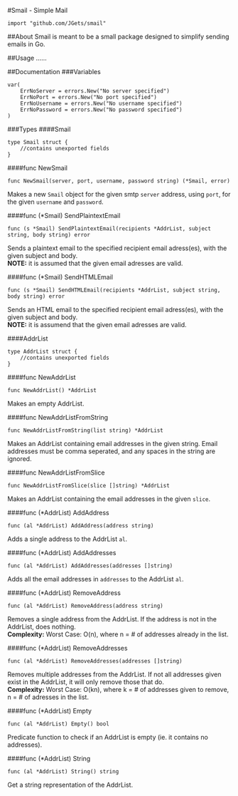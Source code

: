 #Smail - Simple Mail
````
import "github.com/JGets/smail"
````

##About
Smail is meant to be a small package designed to simplify sending emails in Go.

##Usage
......

##Documentation
###Variables
````
var(
	ErrNoServer = errors.New("No server specified")
	ErrNoPort = errors.New("No port specified")
	ErrNoUsername = errors.New("No username specified")
	ErrNoPassword = errors.New("No password specified")
)
````

###Types
####Smail
````
type Smail struct {
	//contains unexported fields
}
````

####func NewSmail
````
func NewSmail(server, port, username, password string) (*Smail, error)
````
Makes a new `Smail` object for the given smtp `server` address, using `port`, for the given `username` and `password`.


####func (*Smail) SendPlaintextEmail
````
func (s *Smail) SendPlaintextEmail(recipients *AddrList, subject string, body string) error
````
Sends a plaintext email to the specified recipient email adress(es), with the given subject and body.<br/>
**NOTE:** it is assumed that the given email adresses are valid.


####func (*Smail) SendHTMLEmail
````
func (s *Smail) SendHTMLEmail(recipients *AddrList, subject string, body string) error
````
Sends an HTML email to the specified recipient email adress(es), with the given subject and body.<br/>
**NOTE:** it is assumend that the given email adresses are valid.


####AddrList
````
type AddrList struct {
	//contains unexported fields
}
````

####func NewAddrList
````
func NewAddrList() *AddrList
````
Makes an empty AddrList.


####func NewAddrListFromString
````
func NewAddrListFromString(list string) *AddrList
````
Makes an AddrList containing email addresses in the given string. Email addresses must be comma seperated, and any spaces in the string are ignored.


####func NewAddrListFromSlice
````
func NewAddrListFromSlice(slice []string) *AddrList
````
Makes an AddrList containing the email addresses in the given `slice`.


####func (*AddrList) AddAddress
````
func (al *AddrList) AddAddress(address string)
````
Adds a single address to the AddrList `al`.


####func (*AddrList) AddAddresses
````
func (al *AddrList) AddAddresses(addresses []string)
````
Adds all the email addresses in `addresses` to the AddrList `al`.


####func (*AddrList) RemoveAddress
````
func (al *AddrList) RemoveAddress(address string)
````
Removes a single address from the AddrList. If the address is not in the AddrList, does nothing.<br/>
**Complexity:** Worst Case: O(n), where n = # of addresses already in the list.


####func (*AddrList) RemoveAddresses
````
func (al *AddrList) RemoveAddresses(addresses []string)
````
Removes multiple addresses from the AddrList. If not all addresses given exist in the AddrList, it will only remove those that do.<br/>
**Complexity:** Worst Case: O(kn), where k = # of addresses given to remove, n = # of adresses in the list.


####func (*AddrList) Empty
````
func (al *AddrList) Empty() bool
````
Predicate function to check if an AddrList is empty (ie. it contains no addresses).


####func (*AddrList) String
````
func (al *AddrList) String() string
````
Get a string representation of the AddrList.






